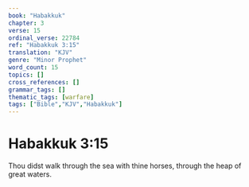 ```yaml
---
book: "Habakkuk"
chapter: 3
verse: 15
ordinal_verse: 22784
ref: "Habakkuk 3:15"
translation: "KJV"
genre: "Minor Prophet"
word_count: 15
topics: []
cross_references: []
grammar_tags: []
thematic_tags: [warfare]
tags: ["Bible","KJV","Habakkuk"]
---
```


# Habakkuk 3:15

Thou didst walk through the sea with thine horses, through the heap of great waters.
